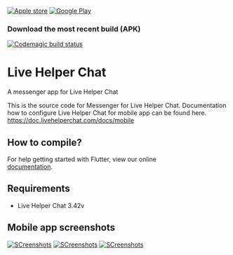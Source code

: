 [![Apple store](https://livehelperchat.com/design/defaulttheme/images/apps/apple.svg)](https://apps.apple.com/us/app/id1530399116) [![Google Play](https://livehelperchat.com/design/defaulttheme/images/apps/google-play.png?v2)](https://play.google.com/store/apps/details?id=com.livehelperchat.chat)

### Download the most recent build (APK)

[![Codemagic build status](https://api.codemagic.io/apps/5f50c50be2db272d7690ae45/5f50c50be2db272d7690ae44/status_badge.svg)](https://codemagic.io/apps/5f50c50be2db272d7690ae45/5f50c50be2db272d7690ae44/latest_build)

# Live Helper Chat

A messenger app for Live Helper Chat

This is the source code for Messenger for Live Helper Chat. Documentation how to configure Live Helper Chat for mobile app can be found here. https://doc.livehelperchat.com/docs/mobile

## How to compile?

For help getting started with Flutter, view our online	
[documentation](https://flutter.io/).

## Requirements

* Live Helper Chat 3.42v

## Mobile app screenshots

[![SCreenshots](https://doc.livehelperchat.com/img/mobile/screenshot-8.png)](https://doc.livehelperchat.com/docs/mobile)
[![SCreenshots](https://doc.livehelperchat.com/img/mobile/screenshot-9.png)](https://doc.livehelperchat.com/docs/mobile)
[![SCreenshots](https://doc.livehelperchat.com/img/mobile/screen-1.chat.jpg)](https://doc.livehelperchat.com/docs/mobile)
